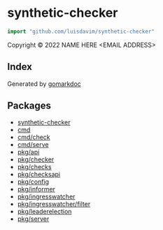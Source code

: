<!-- Code generated by gomarkdoc. DO NOT EDIT -->

# synthetic\-checker

```go
import "github.com/luisdavim/synthetic-checker"
```

Copyright © 2022 NAME HERE \<EMAIL ADDRESS\>

## Index





Generated by [gomarkdoc](<https://github.com/princjef/gomarkdoc>)

## Packages

- [synthetic-checker](README.md)
- [cmd](cmd/README.md)
- [cmd/check](cmd/check/README.md)
- [cmd/serve](cmd/serve/README.md)
- [pkg/api](pkg/api/README.md)
- [pkg/checker](pkg/checker/README.md)
- [pkg/checks](pkg/checks/README.md)
- [pkg/checksapi](pkg/checksapi/README.md)
- [pkg/config](pkg/config/README.md)
- [pkg/informer](pkg/informer/README.md)
- [pkg/ingresswatcher](pkg/ingresswatcher/README.md)
- [pkg/ingresswatcher/filter](pkg/ingresswatcher/filter/README.md)
- [pkg/leaderelection](pkg/leaderelection/README.md)
- [pkg/server](pkg/server/README.md)
